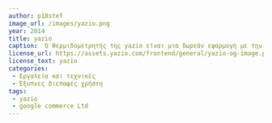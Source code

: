 ```yaml
---
author: p18stef
image_url: /images/yazio.png
year: 2014
title: yazio
caption:  Ο θερμιδομετρητής της yazio είναι μια δωρεάν εφαρμογή με την οποία μπορείς να σημειώνεις την θερμιδική σου πρόσληψη για να καταφέρεις να πετύχεις τους στόχους σου.
license_url: https://assets.yazio.com/frontend/general/yazio-og-image.png
license_text: yazio
categories: 
 - Εργαλεία και τεχνικές
 - Έξυπνες διεπαφές χρήστη 
tags: 
 - yazio
 - google commerce Ltd
---
```

